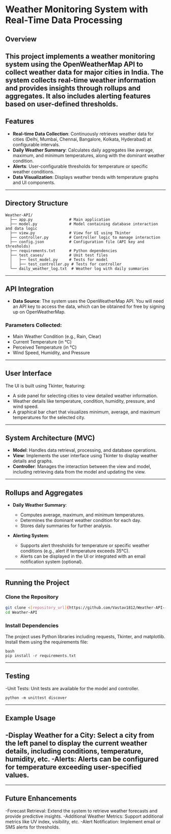 # Weather Monitoring System with Real-Time Data Processing

## Overview

This project implements a weather monitoring system using the OpenWeatherMap API to collect weather data for major cities in India. The system collects real-time weather information and provides insights through rollups and aggregates. It also includes alerting features based on user-defined thresholds.
---
## Features

- **Real-time Data Collection**: Continuously retrieves weather data for cities (Delhi, Mumbai, Chennai, Bangalore, Kolkata, Hyderabad) at configurable intervals.
- **Daily Weather Summary**: Calculates daily aggregates like average, maximum, and minimum temperatures, along with the dominant weather condition.
- **Alerts**: User-configurable thresholds for temperature or specific weather conditions.
- **Data Visualization**: Displays weather trends with temperature graphs and UI components.
--- 

## **Directory Structure**
```
Weather-API/
  ├── app.py                # Main application
  ├── model.py              # Model containing database interaction and data logic
  ├── view.py               # View for UI using Tkinter
  ├── controller.py         # Controller logic to manage interaction
  ├── config.json           # Configuration file (API key and thresholds)
  ├── requirements.txt      # Python dependencies
  ├── test_cases/           # Unit test files
  │   ├── test_model.py     # Tests for model
  │   ├── test_controller.py # Tests for controller
  └── daily_weather_log.txt  # Weather log with daily summaries
```
---

## API Integration

- **Data Source**: The system uses the OpenWeatherMap API. You will need an API key to access the data, which can be obtained for free by signing up on OpenWeatherMap.

### Parameters Collected:
- Main Weather Condition (e.g., Rain, Clear)
- Current Temperature (in °C)
- Perceived Temperature (in °C)
- Wind Speed, Humidity, and Pressure
---
## User Interface

The UI is built using Tkinter, featuring:
- A side panel for selecting cities to view detailed weather information.
- Weather details like temperature, condition, humidity, pressure, and wind speed.
- A graphical bar chart that visualizes minimum, average, and maximum temperatures for the selected city.
---
## System Architecture (MVC)

- **Model**: Handles data retrieval, processing, and database operations.
- **View**: Implements the user interface using Tkinter to display weather details and graphs.
- **Controller**: Manages the interaction between the view and model, including retrieving data from the model and updating the view.
---
## Rollups and Aggregates

- **Daily Weather Summary**:
  - Computes average, maximum, and minimum temperatures.
  - Determines the dominant weather condition for each day.
  - Stores daily summaries for further analysis.
  
- **Alerting System**:
  - Supports alert thresholds for temperature or specific weather conditions (e.g., alert if temperature exceeds 35°C).
  - Alerts can be displayed in the UI or integrated with an email notification system (optional).
---
## Running the Project

### Clone the Repository

```bash
git clone <[repository_url](https://github.com/Vastav1812/Weather-API---CONVIN/tree/main)>
cd Weather-API
```
### **Install Dependencies**
The project uses Python libraries including requests, Tkinter, and matplotlib. Install them using the requirements file:
```
bash
pip install -r requirements.txt
```
--- 
## **Testing**
-Unit Tests: Unit tests are available for the model and controller.
```
python -m unittest discover
```
---
## **Example Usage**
-Display Weather for a City: Select a city from the left panel to display the current weather details, including conditions, temperature, humidity, etc.
-Alerts: Alerts can be configured for temperature exceeding user-specified values.
--
---
## **Future Enhancements**
-Forecast Retrieval: Extend the system to retrieve weather forecasts and provide predictive insights.
-Additional Weather Metrics: Support additional metrics like UV index, visibility, etc.
-Alert Notification: Implement email or SMS alerts for thresholds.
